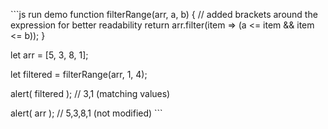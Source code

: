 \`\`\`js run demo function filterRange(arr, a, b) { // added brackets around the expression for better readability return arr.filter(item =&gt; (a &lt;= item && item &lt;= b)); }

let arr = \[5, 3, 8, 1\];

let filtered = filterRange(arr, 1, 4);

alert( filtered ); // 3,1 (matching values)

alert( arr ); // 5,3,8,1 (not modified) \`\`\`
